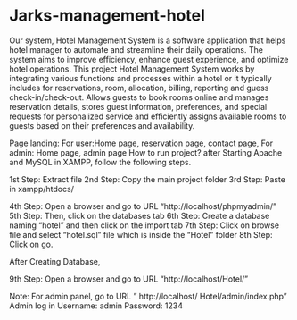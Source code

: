 # Jarks-management-hotel
Our system, Hotel Management System is a software application that helps hotel manager to automate and streamline their daily operations. The system aims to improve efficiency, enhance guest experience, and optimize hotel operations. This project Hotel Management System works by integrating various functions and processes within a hotel or it typically includes for reservations, room, allocation, billing, reporting and guess check-in/check-out. Allows guests to book rooms online and manages reservation details, stores guest information, preferences, and special requests for personalized service and efficiently assigns available rooms to guests based on their preferences and availability.

Page landing: For user:Home page, reservation page, contact page, For admin: Home page, admin page
How to run project? 
after Starting Apache and MySQL in XAMPP, follow the following steps.

1st Step: Extract file 2nd Step: Copy the main project folder 3rd Step: Paste in xampp/htdocs/

4th Step: Open a browser and go to URL “http://localhost/phpmyadmin/” 5th Step: Then, click on the databases tab 6th Step: Create a database naming “hotel” and then click on the import tab 7th Step: Click on browse file and select “hotel.sql” file which is inside the “Hotel” folder 8th Step: Click on go.

After Creating Database,

9th Step: Open a browser and go to URL “http://localhost/Hotel/”

Note: For admin panel, go to URL ” http://localhost/ Hotel/admin/index.php” Admin log in
Username: admin
Password: 1234
